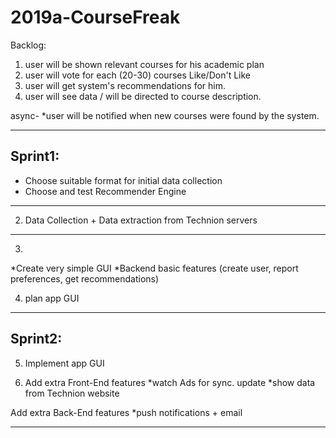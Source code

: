 # 2019a-CourseFreak

Backlog:
1. user will be shown relevant courses for his academic plan
2. user will vote for each (20-30) courses Like/Don't Like
3. user will get system's recommendations for him.
4. user will see data / will be directed to course description.

async-
*user will be notified when new courses were found by the system.


--------------------------------------------
Sprint1:
--------------------------------------------

* Choose suitable format for initial data collection
* Choose and test Recommender Engine 

----------------------------------------
2) Data Collection + Data extraction from Technion servers

----------------------------------------

3) 
*Create very simple GUI
*Backend basic features (create user, report preferences, get recommendations)

4) plan app GUI
----------------------------------------
Sprint2:
----------------------------------------

5) Implement app GUI

6) Add extra Front-End features
	*watch Ads for sync. update
	*show data from Technion website

Add extra Back-End features
	*push notifications + email

-----------------------------------------
